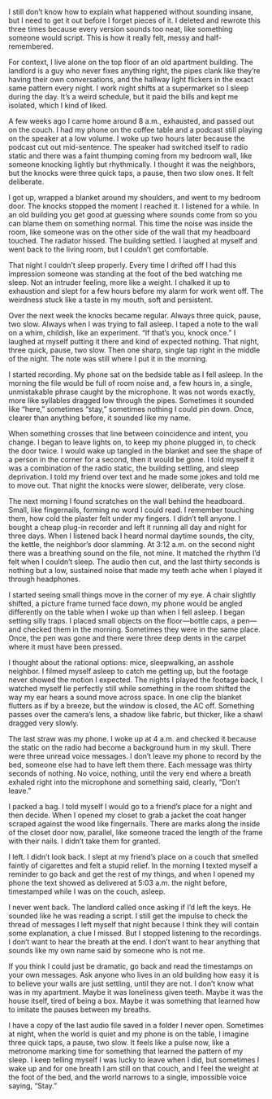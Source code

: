 I still don’t know how to explain what happened without sounding insane, but I need to get it out before I forget pieces of it. I deleted and rewrote this three times because every version sounds too neat, like something someone would script. This is how it really felt, messy and half-remembered.

For context, I live alone on the top floor of an old apartment building. The landlord is a guy who never fixes anything right, the pipes clank like they’re having their own conversations, and the hallway light flickers in the exact same pattern every night. I work night shifts at a supermarket so I sleep during the day. It’s a weird schedule, but it paid the bills and kept me isolated, which I kind of liked.

A few weeks ago I came home around 8 a.m., exhausted, and passed out on the couch. I had my phone on the coffee table and a podcast still playing on the speaker at a low volume. I woke up two hours later because the podcast cut out mid-sentence. The speaker had switched itself to radio static and there was a faint thumping coming from my bedroom wall, like someone knocking lightly but rhythmically. I thought it was the neighbors, but the knocks were three quick taps, a pause, then two slow ones. It felt deliberate.

I got up, wrapped a blanket around my shoulders, and went to my bedroom door. The knocks stopped the moment I reached it. I listened for a while. In an old building you get good at guessing where sounds come from so you can blame them on something normal. This time the noise was inside the room, like someone was on the other side of the wall that my headboard touched. The radiator hissed. The building settled. I laughed at myself and went back to the living room, but I couldn’t get comfortable.

That night I couldn’t sleep properly. Every time I drifted off I had this impression someone was standing at the foot of the bed watching me sleep. Not an intruder feeling, more like a weight. I chalked it up to exhaustion and slept for a few hours before my alarm for work went off. The weirdness stuck like a taste in my mouth, soft and persistent.

Over the next week the knocks became regular. Always three quick, pause, two slow. Always when I was trying to fall asleep. I taped a note to the wall on a whim, childish, like an experiment. “If that’s you, knock once.” I laughed at myself putting it there and kind of expected nothing. That night, three quick, pause, two slow. Then one sharp, single tap right in the middle of the night. The note was still where I put it in the morning.

I started recording. My phone sat on the bedside table as I fell asleep. In the morning the file would be full of room noise and, a few hours in, a single, unmistakable phrase caught by the microphone. It was not words exactly, more like syllables dragged low through the pipes. Sometimes it sounded like “here,” sometimes “stay,” sometimes nothing I could pin down. Once, clearer than anything before, it sounded like my name.

When something crosses that line between coincidence and intent, you change. I began to leave lights on, to keep my phone plugged in, to check the door twice. I would wake up tangled in the blanket and see the shape of a person in the corner for a second, then it would be gone. I told myself it was a combination of the radio static, the building settling, and sleep deprivation. I told my friend over text and he made some jokes and told me to move out. That night the knocks were slower, deliberate, very close.

The next morning I found scratches on the wall behind the headboard. Small, like fingernails, forming no word I could read. I remember touching them, how cold the plaster felt under my fingers. I didn’t tell anyone. I bought a cheap plug-in recorder and left it running all day and night for three days. When I listened back I heard normal daytime sounds, the city, the kettle, the neighbor’s door slamming. At 3:12 a.m. on the second night there was a breathing sound on the file, not mine. It matched the rhythm I’d felt when I couldn’t sleep. The audio then cut, and the last thirty seconds is nothing but a low, sustained noise that made my teeth ache when I played it through headphones.

I started seeing small things move in the corner of my eye. A chair slightly shifted, a picture frame turned face down, my phone would be angled differently on the table when I woke up than when I fell asleep. I began setting silly traps. I placed small objects on the floor—bottle caps, a pen—and checked them in the morning. Sometimes they were in the same place. Once, the pen was gone and there were three deep dents in the carpet where it must have been pressed.

I thought about the rational options: mice, sleepwalking, an asshole neighbor. I filmed myself asleep to catch me getting up, but the footage never showed the motion I expected. The nights I played the footage back, I watched myself lie perfectly still while something in the room shifted the way my ear hears a sound move across space. In one clip the blanket flutters as if by a breeze, but the window is closed, the AC off. Something passes over the camera’s lens, a shadow like fabric, but thicker, like a shawl dragged very slowly.

The last straw was my phone. I woke up at 4 a.m. and checked it because the static on the radio had become a background hum in my skull. There were three unread voice messages. I don’t leave my phone to record by the bed, someone else had to have left them there. Each message was thirty seconds of nothing. No voice, nothing, until the very end where a breath exhaled right into the microphone and something said, clearly, “Don’t leave.”

I packed a bag. I told myself I would go to a friend’s place for a night and then decide. When I opened my closet to grab a jacket the coat hanger scraped against the wood like fingernails. There are marks along the inside of the closet door now, parallel, like someone traced the length of the frame with their nails. I didn’t take them for granted.

I left. I didn’t look back. I slept at my friend’s place on a couch that smelled faintly of cigarettes and felt a stupid relief. In the morning I texted myself a reminder to go back and get the rest of my things, and when I opened my phone the text showed as delivered at 5:03 a.m. the night before, timestamped while I was on the couch, asleep.

I never went back. The landlord called once asking if I’d left the keys. He sounded like he was reading a script. I still get the impulse to check the thread of messages I left myself that night because I think they will contain some explanation, a clue I missed. But I stopped listening to the recordings. I don’t want to hear the breath at the end. I don’t want to hear anything that sounds like my own name said by someone who is not me.

If you think I could just be dramatic, go back and read the timestamps on your own messages. Ask anyone who lives in an old building how easy it is to believe your walls are just settling, until they are not. I don’t know what was in my apartment. Maybe it was loneliness given teeth. Maybe it was the house itself, tired of being a box. Maybe it was something that learned how to imitate the pauses between my breaths.

I have a copy of the last audio file saved in a folder I never open. Sometimes at night, when the world is quiet and my phone is on the table, I imagine three quick taps, a pause, two slow. It feels like a pulse now, like a metronome marking time for something that learned the pattern of my sleep. I keep telling myself I was lucky to leave when I did, but sometimes I wake up and for one breath I am still on that couch, and I feel the weight at the foot of the bed, and the world narrows to a single, impossible voice saying, “Stay.”